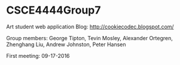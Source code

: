 # CSCE4444Group7
Art student web application
Blog: http://cookiecodec.blogspot.com/

Group members: George Tipton, Tevin Mosley, Alexander Ortegren, Zhenghang Liu, Andrew Johnston, Peter Hansen

First meeting: 09-17-2016

